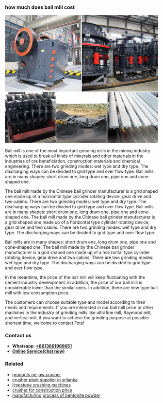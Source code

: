 <h3>how much does ball mill cost</h3><img src='1704951843.jpg' alt=''><p>Ball mill is one of the most important grinding mills in the mining industry which is used to break all kinds of minerals and other materials in the industries of ore beneficiation, construction materials and chemical engineering. There are two grinding modes: wet type and dry type. The discharging ways can be divided to grid type and over flow type. Ball mills are in many shapes: short drum one, long drum one, pipe one and cone-shaped one.</p><p>The ball mill made by the Chinese ball grinder manufacturer is a grid shaped one made up of a horizontal type cylinder rotating device, gear drive and two cabins. There are two grinding modes: wet type and dry type. The discharging ways can be divided to grid type and over flow type. Ball mills are in many shapes: short drum one, long drum one, pipe one and cone-shaped one. The ball mill made by the Chinese ball grinder manufacturer is a grid shaped one made up of a horizontal type cylinder rotating device, gear drive and two cabins. There are two grinding modes: wet type and dry type. The discharging ways can be divided to grid type and over flow type.</p><p>Ball mills are in many shapes: short drum one, long drum one, pipe one and cone-shaped one. The ball mill made by the Chinese ball grinder manufacturer is a grid shaped one made up of a horizontal type cylinder rotating device, gear drive and two cabins. There are two grinding modes: wet type and dry type. The discharging ways can be divided to grid type and over flow type.</p><p>In the meantime, the price of the ball mill will keep fluctuating with the cement industry development. In addition, the price of our ball mill is considerable lower than the similar ones. In addition, there are new type ball mill with low consumption price.</p><p>The customers can choose suitable type and model according to their needs and requirements. If you are interested in our ball mill price or other machines in the industry of grinding mills like ultrafine mill, Raymond mill, and vertical mill, if you want to achieve the grinding purpose at possible shortest time, welcome to contact Fote!</p><h3>Contact us</h3><ul><li><strong>Whatsapp:&nbsp;<a href="https://wa.me/8613661969651">+8613661969651</a></strong></li><li><a href="https://swt.shibang-china.com/?git&amp;zhl&amp;how much does ball mill cost"><strong>Online Service(chat now)</strong></a></li></ul><h3>Related</h3><ul><li><a href='products pe jaw crusher.md'>products pe jaw crusher</a></li><li><a href='crusher plant supplier in srilanka.md'>crusher plant supplier in srilanka</a></li><li><a href='limestone crushing machines.md'>limestone crushing machines</a></li><li><a href='crusher for construction price.md'>crusher for construction price</a></li><li><a href='manufacturing process of bentonite powder.md'>manufacturing process of bentonite powder</a></li></ul>